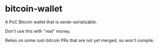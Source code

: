 
# bitcoin-wallet

A PoC Bitcoin wallet that is serde-serializable.

Don't use this with "real" money.

Relies on some rust-bitcoin PRs that are not yet merged, so won't compile.
